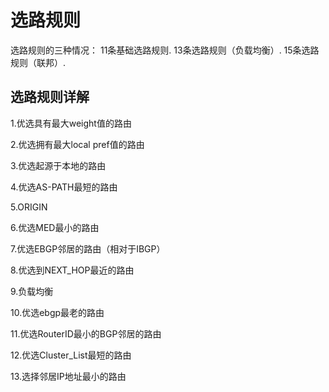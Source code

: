 # 选路规则

选路规则的三种情况：
11条基础选路规则.
13条选路规则（负载均衡）.
15条选路规则（联邦）.

## 选路规则详解

1.优选具有最大weight值的路由

2.优选拥有最大local pref值的路由

3.优选起源于本地的路由

4.优选AS-PATH最短的路由

5.ORIGIN

6.优选MED最小的路由

7.优选EBGP邻居的路由（相对于IBGP）

8.优选到NEXT_HOP最近的路由

9.负载均衡

10.优选ebgp最老的路由

11.优选RouterID最小的BGP邻居的路由

12.优选Cluster_List最短的路由

13.选择邻居IP地址最小的路由
